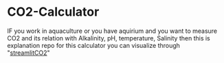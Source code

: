 # CO2-Calculator

IF you work in aquaculture or you have aquirium and you want to measure CO2 and its relation with Alkalinity, pH, temperature, Salinity
then this is explanation repo for this calculator you can visualize through "[streamlitCO2](https://co2calculator.streamlit.app/)"
